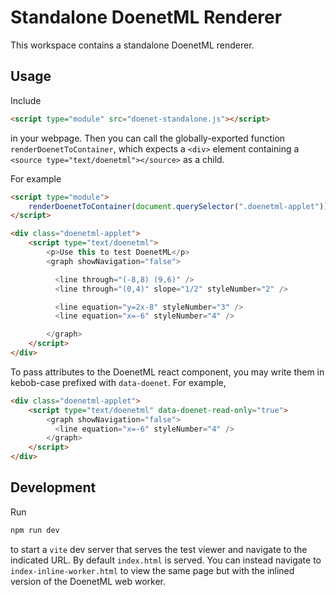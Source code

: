 # Standalone DoenetML Renderer

This workspace contains a standalone DoenetML renderer.

## Usage

Include

```html
<script type="module" src="doenet-standalone.js"></script>
```

in your webpage. Then you can call the globally-exported function `renderDoenetToContainer`, which expects
a `<div>` element containing a `<source type="text/doenetml"></source>` as a child.

For example

```html
<script type="module">
    renderDoenetToContainer(document.querySelector(".doenetml-applet"));
</script>

<div class="doenetml-applet">
    <script type="text/doenetml">
        <p>Use this to test DoenetML</p>
        <graph showNavigation="false">

          <line through="(-8,8) (9,6)" />
          <line through="(0,4)" slope="1/2" styleNumber="2" />

          <line equation="y=2x-8" styleNumber="3" />
          <line equation="x=-6" styleNumber="4" />

        </graph>
    </script>
</div>
```

To pass attributes to the DoenetML react component, you may write them in kebob-case prefixed with `data-doenet`.
For example,

```html
<div class="doenetml-applet">
    <script type="text/doenetml" data-doenet-read-only="true">
        <graph showNavigation="false">
          <line equation="x=-6" styleNumber="4" />
        </graph>
    </script>
</div>
```

## Development

Run

```bash
npm run dev
```

to start a `vite` dev server that serves the test viewer and navigate to the indicated URL. By default
`index.html` is served. You can instead navigate to `index-inline-worker.html` to view the same page but
with the inlined version of the DoenetML web worker.
